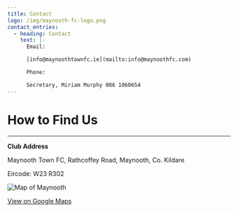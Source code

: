 ```yaml
---
title: Contact
logo: /img/maynooth-fc-logo.png
contact_entries:
  - heading: Contact
    text: |-
      Email: 

      [info@maynoothtownfc.ie](mailto:info@maynoothfc.com)

      Phone: 

      Secretary, Miriam Murphy 086 1060654
---
```

# How to Find Us

- - -

**Club Address**

Maynooth Town FC, Rathcoffey Road, Maynooth, Co. Kildare

Eircode: W23 R302

![Map of Maynooth ](/img/screenshot-2019-10-19-at-21.01.38.png)

[View on Google Maps](https://www.google.com/maps/place/Maynooth+Town+Football+Club/@53.371024,-6.6150213,15z/data=!4m5!3m4!1s0x0:0xd2af2c17f014cc60!8m2!3d53.371024!4d-6.6150213)
